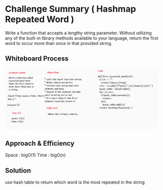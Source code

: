 # Challenge Summary ( Hashmap Repeated Word )
Write a function that accepts a lengthy string parameter.
Without utilizing any of the built-in library methods available to your language, return the first word to occur more than once in that provided string.

## Whiteboard Process
![repeated_word](repeated_word.png)

## Approach & Efficiency
Space : bigO(1)
Time : bigO(n)


## Solution
use hash table to return which word is the most repeated in the string 

